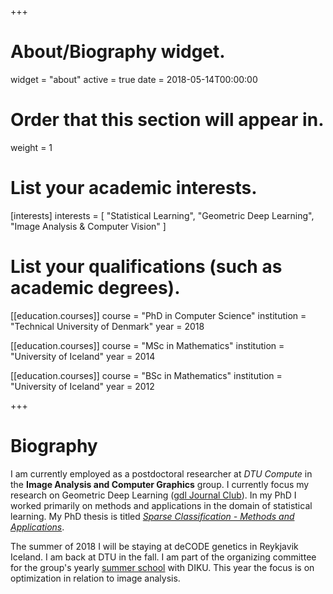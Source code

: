 +++
# About/Biography widget.
widget = "about"
active = true
date = 2018-05-14T00:00:00

# Order that this section will appear in.
weight = 1

# List your academic interests.
[interests]
  interests = [
    "Statistical Learning",
    "Geometric Deep Learning",
    "Image Analysis & Computer Vision"
  ]

# List your qualifications (such as academic degrees).
[[education.courses]]
  course = "PhD in Computer Science"
  institution = "Technical University of Denmark"
  year = 2018

[[education.courses]]
  course = "MSc in Mathematics"
  institution = "University of Iceland"
  year = 2014

[[education.courses]]
  course = "BSc in Mathematics"
  institution = "University of Iceland"
  year = 2012
 
+++

# Biography

I am currently employed as a postdoctoral researcher at *DTU Compute* in the **Image Analysis and Computer Graphics** group. I currently focus my research on Geometric Deep Learning ([gdl Journal Club](http://geo-dl.compute.dtu.dk)). In my PhD I worked primarily on methods and applications in the domain of statistical learning. My PhD thesis is titled [*Sparse Classification - Methods and Applications*](http://orbit.dtu.dk/ws/files/146993098/phd471_Einarsson_G.pdf).

The summer of 2018 I will be staying at deCODE genetics in Reykjavik Iceland. I am back at DTU in the fall. I am part of the organizing committee for the group's yearly [summer school](http://optimization-image-analysis.compute.dtu.dk) with DIKU. This year the focus is on optimization in relation to image analysis. 
